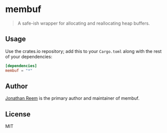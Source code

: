 # membuf

> A safe-ish wrapper for allocating and reallocating heap buffers.

## Usage

Use the crates.io repository; add this to your `Cargo.toml` along
with the rest of your dependencies:

```toml
[dependencies]
membuf = "*"
```

## Author

[Jonathan Reem](https://medium.com/@jreem) is the primary author and maintainer
of membuf.

## License

MIT

